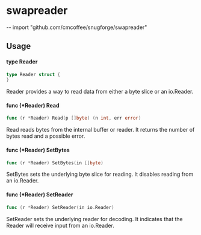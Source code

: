 # swapreader
--
    import "github.com/cmcoffee/snugforge/swapreader"


## Usage

#### type Reader

```go
type Reader struct {
}
```

Reader provides a way to read data from either a byte slice or an io.Reader.

#### func (*Reader) Read

```go
func (r *Reader) Read(p []byte) (n int, err error)
```
Read reads bytes from the internal buffer or reader. It returns the number of
bytes read and a possible error.

#### func (*Reader) SetBytes

```go
func (r *Reader) SetBytes(in []byte)
```
SetBytes sets the underlying byte slice for reading. It disables reading from an
io.Reader.

#### func (*Reader) SetReader

```go
func (r *Reader) SetReader(in io.Reader)
```
SetReader sets the underlying reader for decoding. It indicates that the Reader
will receive input from an io.Reader.
